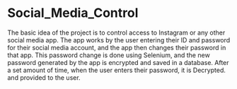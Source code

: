 # Social_Media_Control

The basic idea of the project is to control access to Instagram or any other social media app. The app works by the user entering their ID and password for their social media account, and the app then changes their password in that app. This password change is done using Selenium, and the new password generated by the app is encrypted and saved in a database. After a set amount of time, when the user enters their password, it is Decrypted. and provided to the user.
